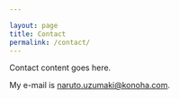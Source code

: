 ```yaml
---

layout: page
title: Contact
permalink: /contact/
---
```


Contact content goes here.

My e-mail is [naruto.uzumaki@konoha.com](mailto:naruto.uzumaki@konoha.com).